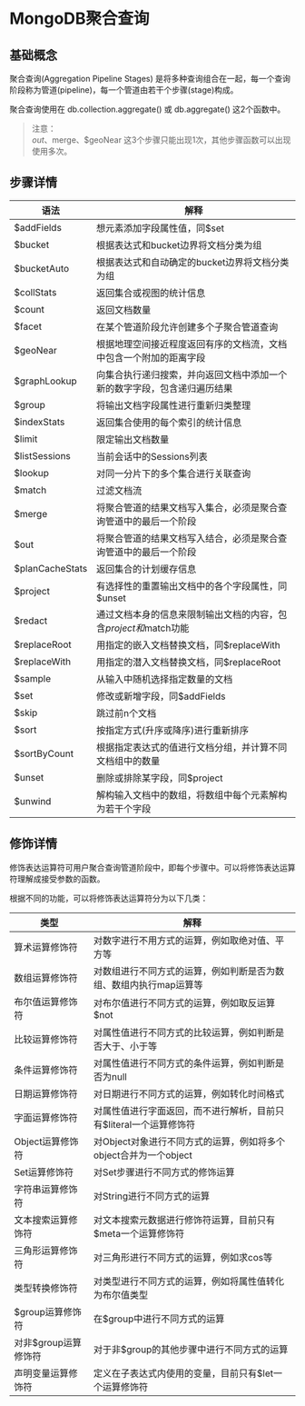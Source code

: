 # MongoDB聚合查询

## 基础概念

聚合查询(Aggregation Pipeline Stages) 是将多种查询组合在一起，每一个查询阶段称为管道(pipeline)，每一个管道由若干个步骤(stage)构成。  

聚合查询使用在 db.collection.aggregate() 或 db.aggregate() 这2个函数中。  

> 注意：  
> $out、$merge、$geoNear 这3个步骤只能出现1次，其他步骤函数可以出现使用多次。  

## 步骤详情

| 语法 | 解释 |  
| ---- | ---- |  
| $addFields | 想元素添加字段属性值，同$set |  
| $bucket | 根据表达式和bucket边界将文档分类为组 |  
| $bucketAuto | 根据表达式和自动确定的bucket边界将文档分类为组 |  
| $collStats | 返回集合或视图的统计信息 |  
| $count | 返回文档数量 |  
| $facet | 在某个管道阶段允许创建多个子聚合管道查询 |  
| $geoNear | 根据地理空间接近程度返回有序的文档流，文档中包含一个附加的距离字段 |  
| $graphLookup | 向集合执行递归搜索，并向返回文档中添加一个新的数字字段，包含递归遍历结果 |  
| $group | 将输出文档字段属性进行重新归类整理 |  
| $indexStats | 返回集合使用的每个索引的统计信息 |  
| $limit | 限定输出文档数量 |  
| $listSessions | 当前会话中的Sessions列表 |  
| $lookup | 对同一分片下的多个集合进行关联查询 |  
| $match | 过滤文档流 |  
| $merge | 将聚合管道的结果文档写入集合，必须是聚合查询管道中的最后一个阶段 |  
| $out | 将聚合管道的结果文档写入结合，必须是聚合查询管道中的最后一个阶段 |  
| $planCacheStats | 返回集合的计划缓存信息 |  
| $project | 有选择性的重置输出文档中的各个字段属性，同$unset |  
| $redact | 通过文档本身的信息来限制输出文档的内容，包含$project和$match功能 |  
| $replaceRoot | 用指定的嵌入文档替换文档，同$replaceWith |  
| $replaceWith | 用指定的潜入文档替换文档，同$replaceRoot |  
| $sample | 从输入中随机选择指定数量的文档 |  
| $set | 修改或新增字段，同$addFields |  
| $skip | 跳过前n个文档 |  
| $sort | 按指定方式(升序或降序)进行重新排序 |  
| $sortByCount | 根据指定表达式的值进行文档分组，并计算不同文档组中的数量 |  
| $unset | 删除或排除某字段，同$project |  
| $unwind | 解构输入文档中的数组，将数组中每个元素解构为若干个字段 |  


## 修饰详情

修饰表达运算符可用户聚合查询管道阶段中，即每个步骤中。可以将修饰表达运算符理解成接受参数的函数。  

根据不同的功能，可以将修饰表达运算符分为以下几类：  

| 类型 | 解释 |  
| ---- | ---- |  
| 算术运算修饰符 | 对数字进行不用方式的运算，例如取绝对值、平方等 |  
| 数组运算修饰符 | 对数组进行不同方式的运算，例如判断是否为数组、数组内执行map运算等 |  
| 布尔值运算修饰符 | 对布尔值进行不同方式的运算，例如取反运算 $not |  
| 比较运算修饰符 | 对属性值进行不同方式的比较运算，例如判断是否大于、小于等 |  
| 条件运算修饰符 | 对属性值进行不同方式的条件运算，例如判断是否为null |  
| 日期运算修饰符 | 对日期进行不同方式的运算，例如转化时间格式 |  
| 字面运算修饰符 | 对属性值进行字面返回，而不进行解析，目前只有$literal一个运算修饰符 |  
| Object运算修饰符 | 对Object对象进行不同方式的运算，例如将多个object合并为一个object |  
| Set运算修饰符 | 对Set步骤进行不同方式的修饰运算 |  
| 字符串运算修饰符 | 对String进行不同方式的运算 |  
| 文本搜索运算修饰符 | 对文本搜索元数据进行修饰符运算，目前只有$meta一个运算修饰符 |  
| 三角形运算修饰符 | 对三角形进行不同方式的运算，例如求cos等 |  
| 类型转换修饰符 | 对类型进行不同方式的运算，例如将属性值转化为布尔值类型 |  
| $group运算修饰符 | 在$group中进行不同方式的运算 |  
| 对非$group运算修饰符 | 对于非$group的其他步骤中进行不同方式的运算 |  
| 声明变量运算修饰符 | 定义在子表达式内使用的变量，目前只有$let一个运算修饰符 |  

